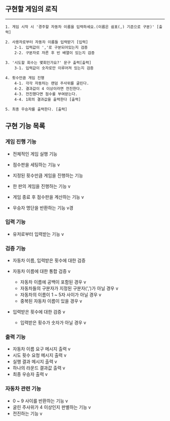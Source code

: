## 구현할 게임의 로직
----

```
1. 게임 시작 시 '경주할 자동차 이름을 입력하세요.(이름은 쉼표(,) 기준으로 구분)' [출력]

2. 사용자로부터 자동차 이름들 입력받기 [입력]
    2-1. 입력값이 ','로 구분되어있는지 검증
    2-2. 구분자로 자른 후 빈 배열이 있는지 검증
    
3. '시도할 회수는 몇회인가요?' 문구 출력[출력]
    3-1. 입력값이 숫자로만 이루어져 있는지 검증
    
4. 횟수만큼 게임 진행
    4-1. 각각 자동차는 랜덤 주사위를 굴린다.
    4-2. 결과값이 4 이상이라면 전진한다.
    4-3. 전진했다면 점수를 부여받는다.
    4-4. 1회의 결과값을 출력한다 [출력]

5. 최종 우승자를 출력한다. [출력]
```

## 구현 기능 목록

### 게임 진행 기능

- 전체적인 게임 실행 기능

- 점수판을 세팅하는 기능 v
- 지정된 횟수만큼 게임을 진행하는 기능
- 한 판의 게임을 진행하는 기능 v
- 게임 종료 후 점수판을 계산하는 기능 v
- 우승자 명단을 반환하는 기능 v경

### 입력 기능

- 유저로부터 입력받는 기능 v

### 검증 기능

- 자동차 이름, 입력받은 횟수에 대한 검증

- 자동차 이름에 대한 통합 검증 v
    - 자동차 이름에 공백이 포함된 경우 v
    - 자동차들의 구분자가 지정된 구분자(',')가 아닐 경우 v
    - 자동차의 이름이 1 ~ 5자 사이가 아닐 경우 v
    - 중복된 자동차 이름이 있을 경우 v
- 입력받은 횟수에 대한 검증 v
    - 입력받은 횟수가 숫자가 아닐 경우 v

### 출력 기능

- 자동차 이름 요구 메시지 출력 v
- 시도 횟수 요청 메시지 출력 v
- 실행 결과 메시지 출력 v
- 하나의 라운드 결과값 출력 v
- 최종 우승자 출력 v

### 자동차 관련 기능

- 0 ~ 9 사이를 반환하는 기능 v
- 굴린 주사위가 4 이상인지 판별하는 기능 v
- 전진하는 기능 v